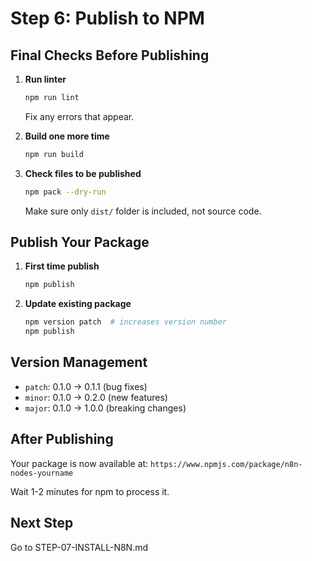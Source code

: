 # Step 6: Publish to NPM

## Final Checks Before Publishing

1. **Run linter**

   ```bash
   npm run lint
   ```

   Fix any errors that appear.

2. **Build one more time**

   ```bash
   npm run build
   ```

3. **Check files to be published**

   ```bash
   npm pack --dry-run
   ```

   Make sure only `dist/` folder is included, not source code.

## Publish Your Package

1. **First time publish**

   ```bash
   npm publish
   ```

2. **Update existing package**

   ```bash
   npm version patch  # increases version number
   npm publish
   ```

## Version Management

- `patch`: 0.1.0 → 0.1.1 (bug fixes)
- `minor`: 0.1.0 → 0.2.0 (new features)
- `major`: 0.1.0 → 1.0.0 (breaking changes)

## After Publishing

Your package is now available at:
`https://www.npmjs.com/package/n8n-nodes-yourname`

Wait 1-2 minutes for npm to process it.

## Next Step

Go to STEP-07-INSTALL-N8N.md